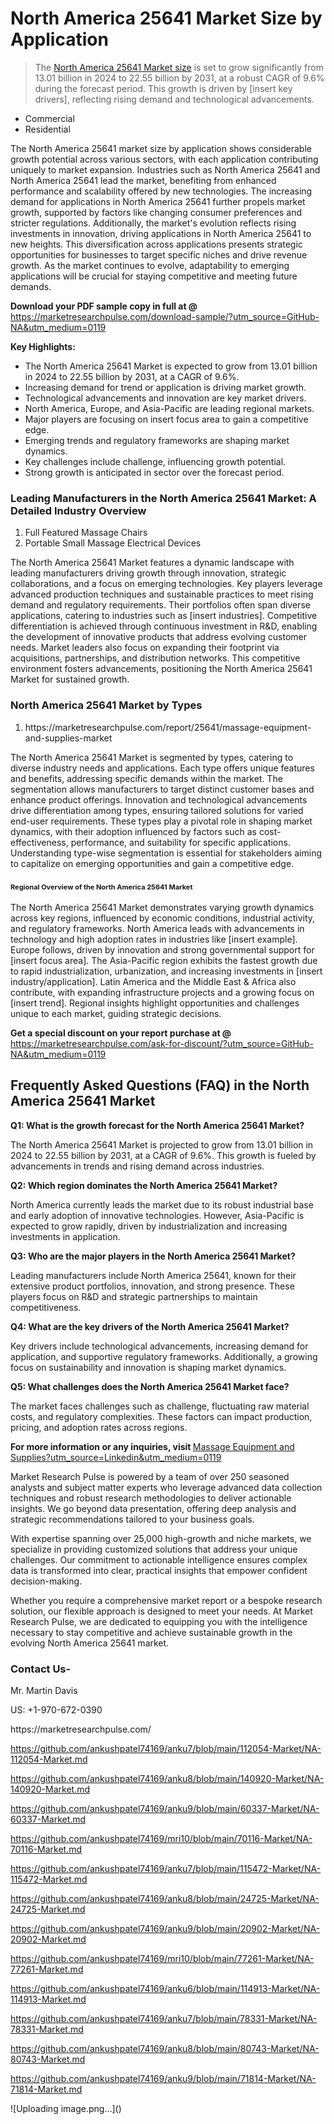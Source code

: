 <h1>North America 25641 Market&nbsp;Size by Application</h1><blockquote><p>The <a href="https://marketresearchpulse.com/download-sample/?utm_source=GitHub-NA&amp;utm_medium=0119">North America 25641 Market size</a> is set to grow significantly from 13.01 billion in 2024 to 22.55 billion by 2031, at a robust CAGR of 9.6% during the forecast period. This growth is driven by [insert key drivers], reflecting rising demand and technological advancements.</p></blockquote><ul><li>Commercial<li> Residential</li></ul><p>The North America 25641 market size by application shows considerable growth potential across various sectors, with each application contributing uniquely to market expansion. Industries such as North America 25641 and North America 25641 lead the market, benefiting from enhanced performance and scalability offered by new technologies. The increasing demand for applications in North America 25641 further propels market growth, supported by factors like changing consumer preferences and stricter regulations. Additionally, the market's evolution reflects rising investments in innovation, driving applications in North America 25641 to new heights. This diversification across applications presents strategic opportunities for businesses to target specific niches and drive revenue growth. As the market continues to evolve, adaptability to emerging applications will be crucial for staying competitive and meeting future demands.</p><p><strong>Download your PDF sample copy in full at @ </strong><a href="https://marketresearchpulse.com/download-sample/?utm_source=GitHub-NA&amp;utm_medium=0119">https://marketresearchpulse.com/download-sample/?utm_source=GitHub-NA&amp;utm_medium=0119</a></p><p><strong>Key Highlights: </strong></p><ul><li>The North America 25641 Market is expected to grow from 13.01 billion in 2024 to 22.55 billion by 2031, at a CAGR of 9.6%.</li><li>Increasing demand for trend or application is driving market growth.</li><li>Technological advancements and innovation are key market drivers.</li><li>North America, Europe, and Asia-Pacific are leading regional markets.</li><li>Major players are focusing on insert focus area to gain a competitive edge.</li><li>Emerging trends and regulatory frameworks are shaping market dynamics.</li><li>Key challenges include challenge, influencing growth potential.</li><li>Strong growth is anticipated in sector over the forecast period.</li></ul><h3>Leading Manufacturers in the North America 25641 Market: A Detailed Industry Overview</h3><ol><li>Full Featured Massage Chairs<li> Portable Small Massage Electrical Devices</li></ol><div class="flex max-w-full flex-col flex-grow"><div class="min-h-8 text-message flex w-full flex-col items-end gap-2 whitespace-normal break-words [.text-message+&amp;]:mt-5" dir="auto" data-message-author-role="assistant" data-message-id="fd8432e4-4910-450d-b182-61b7bfb0a01f" data-message-model-slug="gpt-4o"><div class="flex w-full flex-col gap-1 empty:hidden first:pt-[3px]"><div class="markdown prose w-full break-words dark:prose-invert light"><p>The North America 25641 Market features a dynamic landscape with leading manufacturers driving growth through innovation, strategic collaborations, and a focus on emerging technologies. Key players leverage advanced production techniques and sustainable practices to meet rising demand and regulatory requirements. Their portfolios often span diverse applications, catering to industries such as [insert industries]. Competitive differentiation is achieved through continuous investment in R&amp;D, enabling the development of innovative products that address evolving customer needs. Market leaders also focus on expanding their footprint via acquisitions, partnerships, and distribution networks. This competitive environment fosters advancements, positioning the North America 25641 Market for sustained growth.</p></div></div></div></div><h3>North America 25641 Market by Types</h3><ol><li>https://marketresearchpulse.com/report/25641/massage-equipment-and-supplies-market</li></ol><div class="flex max-w-full flex-col flex-grow"><div class="min-h-8 text-message flex w-full flex-col items-end gap-2 whitespace-normal break-words [.text-message+&amp;]:mt-5" dir="auto" data-message-author-role="assistant" data-message-id="084470be-0bb7-4664-bddf-5156b4f41249" data-message-model-slug="gpt-4o-mini"><div class="flex w-full flex-col gap-1 empty:hidden first:pt-[3px]"><div class="markdown prose w-full break-words dark:prose-invert light"><p>The North America 25641 Market is segmented by types, catering to diverse industry needs and applications. Each type offers unique features and benefits, addressing specific demands within the market. The segmentation allows manufacturers to target distinct customer bases and enhance product offerings. Innovation and technological advancements drive differentiation among types, ensuring tailored solutions for varied end-user requirements. These types play a pivotal role in shaping market dynamics, with their adoption influenced by factors such as cost-effectiveness, performance, and suitability for specific applications. Understanding type-wise segmentation is essential for stakeholders aiming to capitalize on emerging opportunities and gain a competitive edge.</p></div></div></div></div><h3><span style="font-size: 11px;">Regional Overview of the North America 25641 Market</span></h3><div class="flex max-w-full flex-col flex-grow"><div class="min-h-8 text-message flex w-full flex-col items-end gap-2 whitespace-normal break-words [.text-message+&amp;]:mt-5" dir="auto" data-message-author-role="assistant" data-message-id="e9038762-ce64-4e30-91c9-9bd413514231" data-message-model-slug="gpt-4o-mini"><div class="flex w-full flex-col gap-1 empty:hidden first:pt-[3px]"><div class="markdown prose w-full break-words dark:prose-invert light"><p>The North America 25641 Market demonstrates varying growth dynamics across key regions, influenced by economic conditions, industrial activity, and regulatory frameworks. North America leads with advancements in technology and high adoption rates in industries like [insert example]. Europe follows, driven by innovation and strong governmental support for [insert focus area]. The Asia-Pacific region exhibits the fastest growth due to rapid industrialization, urbanization, and increasing investments in [insert industry/application]. Latin America and the Middle East &amp; Africa also contribute, with expanding infrastructure projects and a growing focus on [insert trend]. Regional insights highlight opportunities and challenges unique to each market, guiding strategic decisions.</p></div></div></div></div><p><strong>Get a special discount on your report purchase at @ </strong><a href="https://marketresearchpulse.com/ask-for-discount/?utm_source=GitHub-NA&amp;utm_medium=0119">https://marketresearchpulse.com/ask-for-discount/?utm_source=GitHub-NA&amp;utm_medium=0119</a></p><h2>Frequently Asked Questions (FAQ) in the North America 25641 Market</h2><p><strong>Q1: What is the growth forecast for the North America 25641 Market?</strong></p><p>The North America 25641 Market is projected to grow from 13.01 billion in 2024 to 22.55 billion by 2031, at a CAGR of 9.6%. This growth is fueled by advancements in trends and rising demand across industries.</p><p><strong>Q2: Which region dominates the North America 25641 Market?</strong></p><p>North America currently leads the market due to its robust industrial base and early adoption of innovative technologies. However, Asia-Pacific is expected to grow rapidly, driven by industrialization and increasing investments in application.</p><p><strong>Q3: Who are the major players in the North America 25641 Market?</strong></p><p>Leading manufacturers include North America 25641, known for their extensive product portfolios, innovation, and strong presence. These players focus on R&amp;D and strategic partnerships to maintain competitiveness.</p><p><strong>Q4: What are the key drivers of the North America 25641 Market?</strong></p><p>Key drivers include technological advancements, increasing demand for application, and supportive regulatory frameworks. Additionally, a growing focus on sustainability and innovation is shaping market dynamics.</p><p><strong>Q5: What challenges does the North America 25641 Market face?</strong></p><p>The market faces challenges such as challenge, fluctuating raw material costs, and regulatory complexities. These factors can impact production, pricing, and adoption rates across regions.</p><p><strong>For more information or any inquiries, visit&nbsp;</strong><a href="Massage Equipment and Supplies?utm_source=Linkedin&utm_medium=0119">Massage Equipment and Supplies?utm_source=Linkedin&utm_medium=0119</a></p><p>Market Research Pulse is powered by a team of over 250 seasoned analysts and subject matter experts who leverage advanced data collection techniques and robust research methodologies to deliver actionable insights. We go beyond data presentation, offering deep analysis and strategic recommendations tailored to your business goals.</p><p>With expertise spanning over 25,000 high-growth and niche markets, we specialize in providing customized solutions that address your unique challenges. Our commitment to actionable intelligence ensures complex data is transformed into clear, practical insights that empower confident decision-making.</p><p>Whether you require a comprehensive market report or a bespoke research solution, our flexible approach is designed to meet your needs. At Market Research Pulse, we are dedicated to equipping you with the intelligence necessary to stay competitive and achieve sustainable growth in the evolving North America 25641 market.</p><h3><strong>Contact Us-</strong></h3><p>Mr. Martin Davis</p><p>US: +1-970-672-0390</p><p>https://marketresearchpulse.com/</p><p><a href="https://github.com/ankushpatel74169/anku7/blob/main/112054-Market/NA-112054-Market.md">https://github.com/ankushpatel74169/anku7/blob/main/112054-Market/NA-112054-Market.md</a></p><p><a href="https://github.com/ankushpatel74169/anku8/blob/main/140920-Market/NA-140920-Market.md">https://github.com/ankushpatel74169/anku8/blob/main/140920-Market/NA-140920-Market.md</a></p><p><a href="https://github.com/ankushpatel74169/anku9/blob/main/60337-Market/NA-60337-Market.md">https://github.com/ankushpatel74169/anku9/blob/main/60337-Market/NA-60337-Market.md</a></p><p><a href="https://github.com/ankushpatel74169/mri10/blob/main/70116-Market/NA-70116-Market.md">https://github.com/ankushpatel74169/mri10/blob/main/70116-Market/NA-70116-Market.md</a></p><p><a href="https://github.com/ankushpatel74169/anku7/blob/main/115472-Market/NA-115472-Market.md">https://github.com/ankushpatel74169/anku7/blob/main/115472-Market/NA-115472-Market.md</a></p><p><a href="https://github.com/ankushpatel74169/anku8/blob/main/24725-Market/NA-24725-Market.md">https://github.com/ankushpatel74169/anku8/blob/main/24725-Market/NA-24725-Market.md</a></p><p><a href="https://github.com/ankushpatel74169/anku9/blob/main/20902-Market/NA-20902-Market.md">https://github.com/ankushpatel74169/anku9/blob/main/20902-Market/NA-20902-Market.md</a></p><p><a href="https://github.com/ankushpatel74169/mri10/blob/main/77261-Market/NA-77261-Market.md">https://github.com/ankushpatel74169/mri10/blob/main/77261-Market/NA-77261-Market.md</a></p><p><a href="https://github.com/ankushpatel74169/anku6/blob/main/114913-Market/NA-114913-Market.md">https://github.com/ankushpatel74169/anku6/blob/main/114913-Market/NA-114913-Market.md</a></p><p><a href="https://github.com/ankushpatel74169/anku7/blob/main/78331-Market/NA-78331-Market.md">https://github.com/ankushpatel74169/anku7/blob/main/78331-Market/NA-78331-Market.md</a></p><p><a href="https://github.com/ankushpatel74169/anku8/blob/main/80743-Market/NA-80743-Market.md">https://github.com/ankushpatel74169/anku8/blob/main/80743-Market/NA-80743-Market.md</a></p><p><a href="https://github.com/ankushpatel74169/anku9/blob/main/71814-Market/NA-71814-Market.md">https://github.com/ankushpatel74169/anku9/blob/main/71814-Market/NA-71814-Market.md</a></p>
![Uploading image.png…]()
